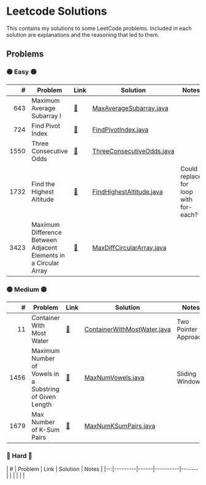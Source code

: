 <H1> Leetcode Solutions </H1> 
This contains my solutions to some LeetCode problems. Included in each solution are explanations and the reasoning that led to them. 



<H2> Problems </H2>

<H3> 🟢 Easy 🟢 </H3>

| # | Problem | Link | Solution | Notes |
|--:|---------|------|----------|-------|
| 643 | Maximum Average Subarray I | [🔗](https://leetcode.com/problems/maximum-average-subarray-i/) | [MaxAverageSubarray.java](src/Easy/MaxAverageSubarray_643.java) | |
| 724 | Find Pivot Index | [🔗](https://leetcode.com/problems/find-pivot-index/) | [FindPivotIndex.java](src/Easy/FindPivotIndex_724.java)| |
| 1550 | Three Consecutive Odds | [🔗](https://leetcode.com/problems/three-consecutive-odds/description/) | [ThreeConsecutiveOdds.java](src/Easy/ThreeConsecutiveOdds_1550.java) | |
| 1732 | Find the Highest Altitude |[🔗](https://leetcode.com/problems/find-the-highest-altitude/) | [FindHighestAltitude.java](src/Easy/FindHighestAltitude_1732.java) | Could replace for loop with for-each? |
| 3423 |Maximum Difference Between Adjacent Elements in a Circular Array| [🔗](https://leetcode.com/problems/maximum-difference-between-adjacent-elements-in-a-circular-array/description/) | [MaxDiffCircularArray.java](src/Easy/MaxDiffCircularArray_3423.java) |  |


<H3> 🟡 Medium 🟡 </H3>

| # | Problem | Link | Solution | Notes |
|--:|---------|------|----------|-------|
| 11 | Container With Most Water |  [🔗](https://leetcode.com/problems/container-with-most-water/) | [ContainerWithMostWater.java](src/Medium/ContainerWithMostWater_11.java) | Two Pointer Approach |
| 1456 | Maximum Number of Vowels in a Substring of Given Length | [🔗](https://leetcode.com/problems/maximum-number-of-vowels-in-a-substring-of-given-length/description/) | [MaxNumVowels.java](src/Medium/MaxNumVowels_1456.java)| Sliding Window |
| 1679 | Max Number of K-Sum Pairs | [🔗](http://leetcode.com/problems/max-number-of-k-sum-pairs/) | [MaxNumKSumPairs.java](src/Medium/MaxNumOfKSumPairs_1679.java) | |

<H3> 🔴 Hard 🔴 </H3>
| # | Problem | Link | Solution | Notes |
|--:|---------|------|----------|-------|
| |  | |  |
